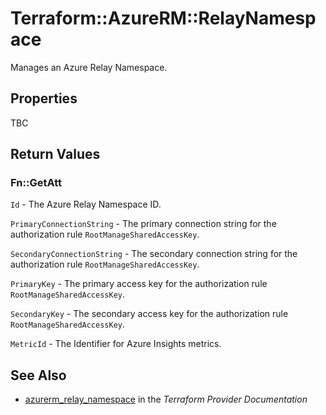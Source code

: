 # Terraform::AzureRM::RelayNamespace

Manages an Azure Relay Namespace.

## Properties

TBC

## Return Values

### Fn::GetAtt

`Id` - The Azure Relay Namespace ID.

`PrimaryConnectionString` - The primary connection string for the authorization rule `RootManageSharedAccessKey`.

`SecondaryConnectionString` - The secondary connection string for the authorization rule `RootManageSharedAccessKey`.

`PrimaryKey` - The primary access key for the authorization rule `RootManageSharedAccessKey`.

`SecondaryKey` - The secondary access key for the authorization rule `RootManageSharedAccessKey`.

`MetricId` - The Identifier for Azure Insights metrics.

## See Also

* [azurerm_relay_namespace](https://www.terraform.io/docs/providers/azurerm/r/relay_namespace.html) in the _Terraform Provider Documentation_